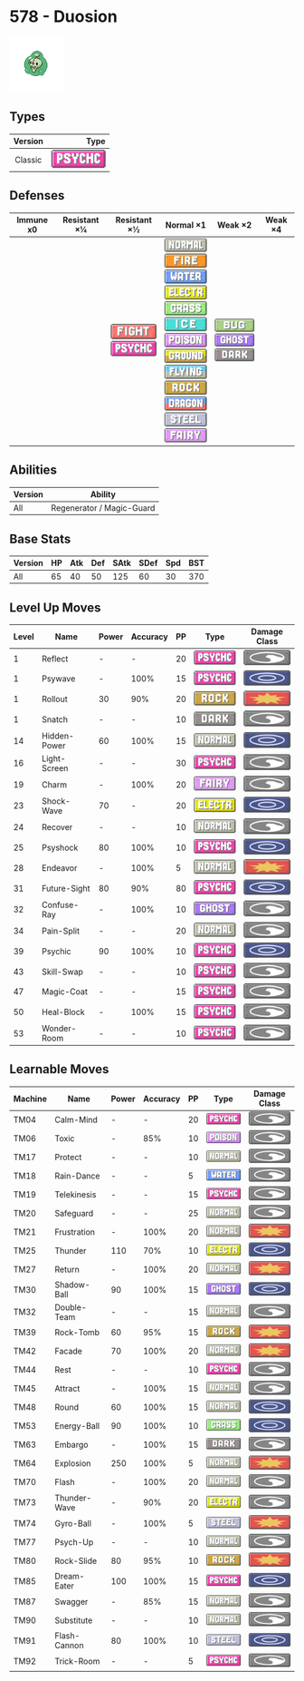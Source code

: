 # 578 - Duosion

![duosion](../img/pokemon/578.png)

## Types

| Version | Type                                 |
| :-----: | -----------------------------------: |
| Classic | ![psychic](../img/types/psychic.png) |

## Defenses

| Immune x0 | Resistant ×¼ | Resistant ×½                                                                    | Normal ×1                                                                                                                                                                                                                                                                                                                                                                                                                                                                                            | Weak ×2                                                                                              | Weak ×4 |
| --------- | ------------ | ------------------------------------------------------------------------------- | ---------------------------------------------------------------------------------------------------------------------------------------------------------------------------------------------------------------------------------------------------------------------------------------------------------------------------------------------------------------------------------------------------------------------------------------------------------------------------------------------------- | ---------------------------------------------------------------------------------------------------- | ------- |
|           |              | ![fighting](../img/types/fighting.png)<br/>![psychic](../img/types/psychic.png) | ![normal](../img/types/normal.png)<br/>![fire](../img/types/fire.png)<br/>![water](../img/types/water.png)<br/>![electric](../img/types/electric.png)<br/>![grass](../img/types/grass.png)<br/>![ice](../img/types/ice.png)<br/>![poison](../img/types/poison.png)<br/>![ground](../img/types/ground.png)<br/>![flying](../img/types/flying.png)<br/>![rock](../img/types/rock.png)<br/>![dragon](../img/types/dragon.png)<br/>![steel](../img/types/steel.png)<br/>![fairy](../img/types/fairy.png) | ![bug](../img/types/bug.png)<br/>![ghost](../img/types/ghost.png)<br/>![dark](../img/types/dark.png) |         |

## Abilities

| Version | Ability                   |
| ------- | ------------------------- |
| All     | Regenerator / Magic-Guard |

## Base Stats

| Version | HP | Atk | Def | SAtk | SDef | Spd | BST |
| ------- | -- | --- | --- | ---- | ---- | --- | --- |
| All     | 65 | 40  | 50  | 125  | 60   | 30  | 370 |

## Level Up Moves

| Level | Name         | Power | Accuracy | PP | Type                                   | Damage Class                           |
| ----- | ------------ | ----- | -------- | -- | -------------------------------------- | -------------------------------------- |
| 1     | Reflect      | -     | -        | 20 | ![psychic](../img/types/psychic.png)   | ![status](../img/types/status.png)     |
| 1     | Psywave      | -     | 100%     | 15 | ![psychic](../img/types/psychic.png)   | ![special](../img/types/special.png)   |
| 1     | Rollout      | 30    | 90%      | 20 | ![rock](../img/types/rock.png)         | ![physical](../img/types/physical.png) |
| 1     | Snatch       | -     | -        | 10 | ![dark](../img/types/dark.png)         | ![status](../img/types/status.png)     |
| 14    | Hidden-Power | 60    | 100%     | 15 | ![normal](../img/types/normal.png)     | ![special](../img/types/special.png)   |
| 16    | Light-Screen | -     | -        | 30 | ![psychic](../img/types/psychic.png)   | ![status](../img/types/status.png)     |
| 19    | Charm        | -     | 100%     | 20 | ![fairy](../img/types/fairy.png)       | ![status](../img/types/status.png)     |
| 23    | Shock-Wave   | 70    | -        | 20 | ![electric](../img/types/electric.png) | ![special](../img/types/special.png)   |
| 24    | Recover      | -     | -        | 10 | ![normal](../img/types/normal.png)     | ![status](../img/types/status.png)     |
| 25    | Psyshock     | 80    | 100%     | 10 | ![psychic](../img/types/psychic.png)   | ![special](../img/types/special.png)   |
| 28    | Endeavor     | -     | 100%     | 5  | ![normal](../img/types/normal.png)     | ![physical](../img/types/physical.png) |
| 31    | Future-Sight | 80    | 90%      | 80 | ![psychic](../img/types/psychic.png)   | ![special](../img/types/special.png)   |
| 32    | Confuse-Ray  | -     | 100%     | 10 | ![ghost](../img/types/ghost.png)       | ![status](../img/types/status.png)     |
| 34    | Pain-Split   | -     | -        | 20 | ![normal](../img/types/normal.png)     | ![status](../img/types/status.png)     |
| 39    | Psychic      | 90    | 100%     | 10 | ![psychic](../img/types/psychic.png)   | ![special](../img/types/special.png)   |
| 43    | Skill-Swap   | -     | -        | 10 | ![psychic](../img/types/psychic.png)   | ![status](../img/types/status.png)     |
| 47    | Magic-Coat   | -     | -        | 15 | ![psychic](../img/types/psychic.png)   | ![status](../img/types/status.png)     |
| 50    | Heal-Block   | -     | 100%     | 15 | ![psychic](../img/types/psychic.png)   | ![status](../img/types/status.png)     |
| 53    | Wonder-Room  | -     | -        | 10 | ![psychic](../img/types/psychic.png)   | ![status](../img/types/status.png)     |

## Learnable Moves

| Machine | Name         | Power | Accuracy | PP | Type                                   | Damage Class                           |
| ------- | ------------ | ----- | -------- | -- | -------------------------------------- | -------------------------------------- |
| TM04    | Calm-Mind    | -     | -        | 20 | ![psychic](../img/types/psychic.png)   | ![status](../img/types/status.png)     |
| TM06    | Toxic        | -     | 85%      | 10 | ![poison](../img/types/poison.png)     | ![status](../img/types/status.png)     |
| TM17    | Protect      | -     | -        | 10 | ![normal](../img/types/normal.png)     | ![status](../img/types/status.png)     |
| TM18    | Rain-Dance   | -     | -        | 5  | ![water](../img/types/water.png)       | ![status](../img/types/status.png)     |
| TM19    | Telekinesis  | -     | -        | 15 | ![psychic](../img/types/psychic.png)   | ![status](../img/types/status.png)     |
| TM20    | Safeguard    | -     | -        | 25 | ![normal](../img/types/normal.png)     | ![status](../img/types/status.png)     |
| TM21    | Frustration  | -     | 100%     | 20 | ![normal](../img/types/normal.png)     | ![physical](../img/types/physical.png) |
| TM25    | Thunder      | 110   | 70%      | 10 | ![electric](../img/types/electric.png) | ![special](../img/types/special.png)   |
| TM27    | Return       | -     | 100%     | 20 | ![normal](../img/types/normal.png)     | ![physical](../img/types/physical.png) |
| TM30    | Shadow-Ball  | 90    | 100%     | 15 | ![ghost](../img/types/ghost.png)       | ![special](../img/types/special.png)   |
| TM32    | Double-Team  | -     | -        | 15 | ![normal](../img/types/normal.png)     | ![status](../img/types/status.png)     |
| TM39    | Rock-Tomb    | 60    | 95%      | 15 | ![rock](../img/types/rock.png)         | ![physical](../img/types/physical.png) |
| TM42    | Facade       | 70    | 100%     | 20 | ![normal](../img/types/normal.png)     | ![physical](../img/types/physical.png) |
| TM44    | Rest         | -     | -        | 10 | ![psychic](../img/types/psychic.png)   | ![status](../img/types/status.png)     |
| TM45    | Attract      | -     | 100%     | 15 | ![normal](../img/types/normal.png)     | ![status](../img/types/status.png)     |
| TM48    | Round        | 60    | 100%     | 15 | ![normal](../img/types/normal.png)     | ![special](../img/types/special.png)   |
| TM53    | Energy-Ball  | 90    | 100%     | 10 | ![grass](../img/types/grass.png)       | ![special](../img/types/special.png)   |
| TM63    | Embargo      | -     | 100%     | 15 | ![dark](../img/types/dark.png)         | ![status](../img/types/status.png)     |
| TM64    | Explosion    | 250   | 100%     | 5  | ![normal](../img/types/normal.png)     | ![physical](../img/types/physical.png) |
| TM70    | Flash        | -     | 100%     | 20 | ![normal](../img/types/normal.png)     | ![status](../img/types/status.png)     |
| TM73    | Thunder-Wave | -     | 90%      | 20 | ![electric](../img/types/electric.png) | ![status](../img/types/status.png)     |
| TM74    | Gyro-Ball    | -     | 100%     | 5  | ![steel](../img/types/steel.png)       | ![physical](../img/types/physical.png) |
| TM77    | Psych-Up     | -     | -        | 10 | ![normal](../img/types/normal.png)     | ![status](../img/types/status.png)     |
| TM80    | Rock-Slide   | 80    | 95%      | 10 | ![rock](../img/types/rock.png)         | ![physical](../img/types/physical.png) |
| TM85    | Dream-Eater  | 100   | 100%     | 15 | ![psychic](../img/types/psychic.png)   | ![special](../img/types/special.png)   |
| TM87    | Swagger      | -     | 85%      | 15 | ![normal](../img/types/normal.png)     | ![status](../img/types/status.png)     |
| TM90    | Substitute   | -     | -        | 10 | ![normal](../img/types/normal.png)     | ![status](../img/types/status.png)     |
| TM91    | Flash-Cannon | 80    | 100%     | 10 | ![steel](../img/types/steel.png)       | ![special](../img/types/special.png)   |
| TM92    | Trick-Room   | -     | -        | 5  | ![psychic](../img/types/psychic.png)   | ![status](../img/types/status.png)     |